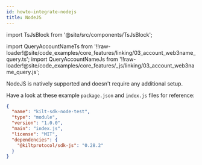 ```yaml
---
id: howto-integrate-nodejs
title: NodeJS
---
```


import TsJsBlock from '@site/src/components/TsJsBlock';

import QueryAccountNameTs from '!!raw-loader!@site/code_examples/core_features/linking/03_account_web3name_query.ts';
import QueryAccountNameJs from '!!raw-loader!@site/code_examples/core_features/_js/linking/03_account_web3name_query.js';

NodeJS is natively supported and doesn't require any additional setup.

Have a look at these example `package.json` and `index.js` files for reference:

```json
{
  "name": "kilt-sdk-node-test",
  "type": "module",
  "version": "1.0.0",
  "main": "index.js",
  "license": "MIT",
  "dependencies": {
    "@kiltprotocol/sdk-js": "0.28.2"
  }
}
```

<TsJsBlock tsSnippet={QueryAccountNameTs} jsSnippet={QueryAccountNameJs} />